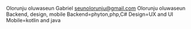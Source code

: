 Olorunju oluwaseun Gabriel
seunolorunju@gmail.com
Olorunju oluwaseun
Backend, design, mobile
Backend=phyton,php,C#
Design=UX and UI
Mobile=kotlin and java
